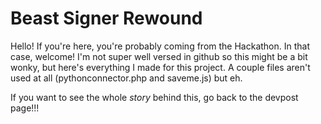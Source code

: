 # Beast Signer Rewound

Hello! If you're here, you're probably coming from the Hackathon. In that case, welcome! I'm not super well versed in github so this might be a bit wonky, but here's everything I made for this project. A couple files aren't used at all (pythonconnector.php and saveme.js) but eh.

If you want to see the whole *story* behind this, go back to the devpost page!!!
